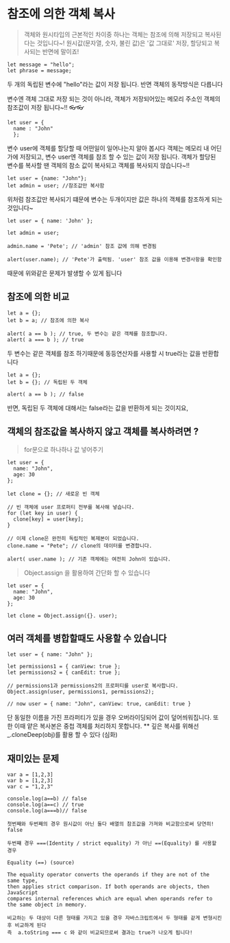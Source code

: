 # 참조에 의한 객체 복사
> 객체와 원시타입의 근본적인 차이중 하나는 객체는 참조에 의해 저장되고 복사된다는 것입니다~!
> 원시값(문자열, 숫자, 불린 값)은 '값 그대로' 저장, 할당되고 복사되는 반면에 말이죠!

```
let message = "hello";
let phrase = message;
```

두 개의 독립된 변수에 "hello"라는 값이 저장 됩니다.
반면 객체의 동작방식은 다릅니다

변수엔 객체 그대로 저장 되는 것이 아니라, 객체가 저장되어있는 메모리 주소인 객체의 참조값이 저장 됩니다~!!
👓👓
```
let user = {
  name : "John"
  };
```
변수 user에 객체를 할당할 때 어떤일이 일어나는지 알아 봅시다
객체는 메모리 내 어딘가에 저장되고, 변수 user엔 객체를 참조 할 수 있는 값이 저장 됩니다.
객체가 할당된 변수를 복사할 땐 객체의 참소 값이 복사되고 객체를 복사되지 않습니다~!!

```
let user = {name: "John"};
let admin = user; //참조값만 복사함
```
위처럼 참조값만 복사되기 떄문에 변수는 두개이지만 값은 하나의 객체를 참조하게 되는 것입니다~

```
let user = { name: 'John' };

let admin = user;

admin.name = 'Pete'; // 'admin' 참조 값에 의해 변경됨

alert(user.name); // 'Pete'가 출력됨. 'user' 참조 값을 이용해 변경사항을 확인함
```
때문에 위와같은 문제가 발생할 수 있게 됩니다

## 참조에 의한 비교
```
let a = {};
let b = a; // 참조에 의한 복사

alert( a == b ); // true, 두 변수는 같은 객체를 참조합니다.
alert( a === b ); // true
```
두 변수는 같은 객체를 참조 하기때문에 동등연산자를 사용할 시 true라는 값을 반환합니다

```
let a = {};
let b = {}; // 독립된 두 객체

alert( a == b ); // false
```

반면, 독립된 두 객체에 대해서는 false라는 값을 반환하게 되는 것이지요,

## 객체의 참조값을 복사하지 않고 객체를 복사하려면 ? 

> for문으로 하나하나 값 넣어주기

```
let user = {
  name: "John",
  age: 30
};

let clone = {}; // 새로운 빈 객체

// 빈 객체에 user 프로퍼티 전부를 복사해 넣습니다.
for (let key in user) {
  clone[key] = user[key];
}

// 이제 clone은 완전히 독립적인 복제본이 되었습니다.
clone.name = "Pete"; // clone의 데이터를 변경합니다.

alert( user.name ); // 기존 객체에는 여전히 John이 있습니다.
```

> Object.assign 을 활용하여 간단화 할 수 있습니다 

```
let user = {
  name: "John",
  age: 30
};

let clone = Object.assign({}. user);

```

## 여러 객체를 병합할때도 사용할 수 있습니다

```
let user = { name: "John" };

let permissions1 = { canView: true };
let permissions2 = { canEdit: true };

// permissions1과 permissions2의 프로퍼티를 user로 복사합니다.
Object.assign(user, permissions1, permissions2);

// now user = { name: "John", canView: true, canEdit: true }
```

단 동일한 이름을 가진 프라퍼티가 있을 경우 오버라이딩되어 값이 덮어씌워집니다.
또한 이때 얕은 복사본은 중첩 객체를 처리하지 못합니다.
** 깊은 복사를 위해선 _.cloneDeep(obj)를 활용 할 수 있다 (심화)


## 재미있는 문제
```
var a = [1,2,3]
var b = [1,2,3]
var c = "1,2,3"

console.log(a==b) // false
console.log(a==c) // true
console.log(a===b)// false

첫번째와 두번째의 경우 원시값이 아닌 둘다 배열의 참조값을 가져와 비교함으로써 당연히! false

두번쨰 경우 ===(Identity / strict equality) 가 아닌 ==(Equality) 를 사용할 경우 

Equality (==) (source)

The equality operator converts the operands if they are not of the same type, 
then applies strict comparison. If both operands are objects, then JavaScript 
compares internal references which are equal when operands refer to the same object in memory.

비교하는 두 대상이 다른 형태를 가지고 있을 경우 자바스크립트에서 두 형태를 같게 변형시킨후 비교하게 된다 
즉  a.toString === c 와 같이 비교되므로써 결과는 true가 나오게 됩니다!

```

